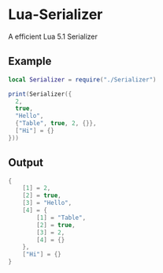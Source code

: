 # Lua-Serializer
A efficient Lua 5.1 Serializer

## Example

```lua
local Serializer = require("./Serializer")

print(Serializer({
  2,
  true,
  "Hello",
  {"Table", true, 2, {}},
  ["Hi"] = {}
}))
```

## Output
```lua
{
    [1] = 2,
    [2] = true,
    [3] = "Hello",
    [4] = {
        [1] = "Table",
        [2] = true,
        [3] = 2,
        [4] = {}
    },
    ["Hi"] = {}
}
```
